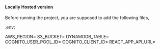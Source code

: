 #### Locally Hosted version  
Before running the project, you are supposed to add the following files,

.env:

AWS_REGION=
S3_BUCKET=
DYNAMODB_TABLE=
COGNITO_USER_POOL_ID=
COGNITO_CLIENT_ID=
REACT_APP_API_URL=



